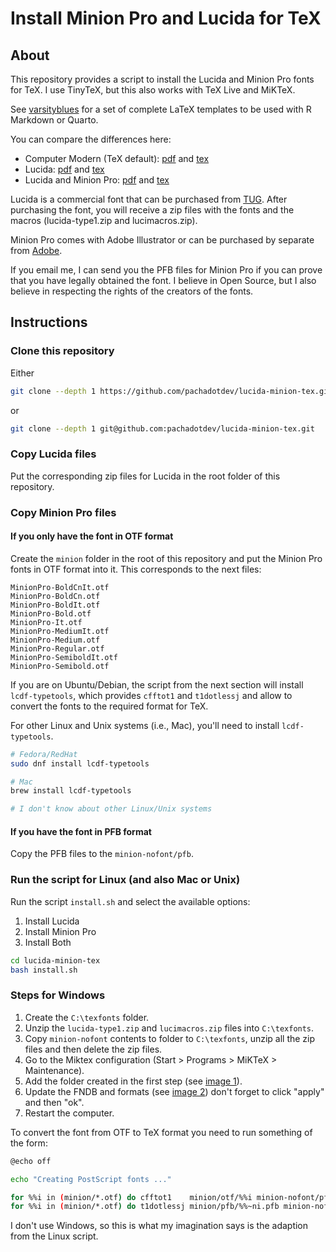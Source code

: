 # Install Minion Pro and Lucida for TeX

## About

This repository provides a script to install the Lucida and Minion Pro fonts for
TeX. I use TinyTeX, but this also works with TeX Live and MiKTeX.

See [varsityblues](https://github.com/pachadotdev/varsityblues) for a set of
complete LaTeX templates to be used with R Markdown or Quarto.

You can compare the differences here:

* Computer Modern (TeX default): [pdf](https://github.com/pachadotdev/lucida-minion-tex/blob/main/demo/computer-modern.pdf) and [tex](https://github.com/pachadotdev/lucida-minion-tex/blob/main/demo/computer-modern.tex)
* Lucida: [pdf](https://github.com/pachadotdev/lucida-minion-tex/blob/main/demo/lucida.pdf) and [tex](https://github.com/pachadotdev/lucida-minion-tex/blob/main/demo/lucida.tex)
* Lucida and Minion Pro: [pdf](https://github.com/pachadotdev/lucida-minion-tex/blob/main/demo/lucida-and-minion.pdf) and [tex](https://github.com/pachadotdev/lucida-minion-tex/blob/main/demo/lucida-and-minion.tex)

Lucida is a commercial font that can be purchased from [TUG](https://www.tug.org/store/lucida/index.html).
After purchasing the font, you will receive a zip files with the fonts and the 
macros (lucida-type1.zip and lucimacros.zip).

Minion Pro comes with Adobe Illustrator or can be purchased by separate from
[Adobe](https://fonts.adobe.com/fonts/minion).

If you email me, I can send you the PFB files for Minion Pro if you can prove
that you have legally obtained the font. I believe in Open Source, but I also
believe in respecting the rights of the creators of the fonts.

## Instructions

### Clone this repository

Either

```bash
git clone --depth 1 https://github.com/pachadotdev/lucida-minion-tex.git
```

or

```bash
git clone --depth 1 git@github.com:pachadotdev/lucida-minion-tex.git
```

### Copy Lucida files

Put the corresponding zip files for Lucida in the root folder of this repository.

### Copy Minion Pro files

#### If you only have the font  in OTF format

Create the `minion` folder in the root of this repository and put the Minion Pro
fonts in OTF format into it. This corresponds to the next files:

```
MinionPro-BoldCnIt.otf
MinionPro-BoldCn.otf
MinionPro-BoldIt.otf
MinionPro-Bold.otf
MinionPro-It.otf
MinionPro-MediumIt.otf
MinionPro-Medium.otf
MinionPro-Regular.otf
MinionPro-SemiboldIt.otf
MinionPro-Semibold.otf
```

If you are on Ubuntu/Debian, the script from the next section will install
`lcdf-typetools`, which provides `cfftot1` and `t1dotlessj` and allow to convert
the fonts to the required format for TeX.

For other Linux and Unix systems (i.e., Mac), you'll need to install
`lcdf-typetools`.

```bash
# Fedora/RedHat
sudo dnf install lcdf-typetools

# Mac
brew install lcdf-typetools

# I don't know about other Linux/Unix systems
```

#### If you have the font in PFB format

Copy the PFB files to the `minion-nofont/pfb`.

### Run the script for Linux (and also Mac or Unix)

Run the script `install.sh` and select the available options:

1. Install Lucida
2. Install Minion Pro
3. Install Both

```bash
cd lucida-minion-tex
bash install.sh
```

### Steps for Windows

1. Create the `C:\texfonts` folder.
2. Unzip the `lucida-type1.zip` and `lucimacros.zip` files into `C:\texfonts`.
3. Copy `minion-nofont` contents to folder to `C:\texfonts`, unzip all the zip files and then delete the zip files.
4. Go to the Miktex configuration (Start > Programs > MiKTeX > Maintenance).
5. Add the folder created in the first step (see [image 1](https://github.com/pachadotdev/lucida-minion-tex/blob/main/image1.png)).
6. Update the FNDB and formats (see [image 2](https://github.com/pachadotdev/lucida-minion-tex/blob/main/image2.png)) don't forget to click "apply" and then "ok".
7. Restart the computer.

To convert the font from OTF to TeX format you need to run something of the form:

```bash
@echo off

echo "Creating PostScript fonts ..."

for %%i in (minion/*.otf) do cfftot1    minion/otf/%%i minion-nofont/pfb/%%~ni.pfb
for %%i in (minion/*.otf) do t1dotlessj minion/pfb/%%~ni.pfb minion-nofont/pfb/%%~niLCDFJ.pfb
```

I don't use Windows, so this is what my imagination says is the adaption from the Linux script.
